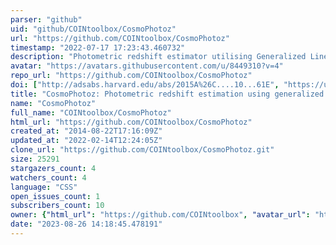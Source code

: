 ```yaml
---
parser: "github"
uid: "github/COINtoolbox/CosmoPhotoz"
url: "https://github.com/COINtoolbox/CosmoPhotoz"
timestamp: "2022-07-17 17:23:43.460732"
description: "Photometric redshift estimator utilising Generalized Linear Models."
avatar: "https://avatars.githubusercontent.com/u/8449310?v=4"
repo_url: "https://github.com/COINtoolbox/CosmoPhotoz"
doi: ["http://adsabs.harvard.edu/abs/2015A%26C....10...61E", "https://ui.adsabs.harvard.edu/abs/2014ascl.soft08018D/abstract"]
title: "CosmoPhotoz: Photometric redshift estimation using generalized linear models"
name: "CosmoPhotoz"
full_name: "COINtoolbox/CosmoPhotoz"
html_url: "https://github.com/COINtoolbox/CosmoPhotoz"
created_at: "2014-08-22T17:16:09Z"
updated_at: "2022-02-14T12:24:05Z"
clone_url: "https://github.com/COINtoolbox/CosmoPhotoz.git"
size: 25291
stargazers_count: 4
watchers_count: 4
language: "CSS"
open_issues_count: 1
subscribers_count: 10
owner: {"html_url": "https://github.com/COINtoolbox", "avatar_url": "https://avatars.githubusercontent.com/u/8449310?v=4", "login": "COINtoolbox", "type": "Organization"}
date: "2023-08-26 14:18:45.478191"
---
```

